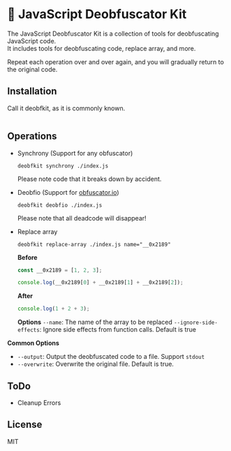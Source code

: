 # 🔧 JavaScript Deobfuscator Kit

The JavaScript Deobfuscator Kit is a collection of tools for deobfuscating
JavaScript code.\
It includes tools for deobfuscating code, replace array, and more.

Repeat each operation over and over again, and you will gradually return to the
original code.

## Installation

Call it deobfkit, as it is commonly known.

```bash
```

## Operations

- Synchrony (Support for any obfuscator)

  `deobfkit synchrony ./index.js`

  Please note code that it breaks down by accident.
- Deobfio (Support for [obfuscator.io](https://obfuscator.io))

  `deobfkit deobfio ./index.js`

  Please note that all deadcode will disappear!
- Replace array

  `deobfkit replace-array ./index.js name="__0x2189"`

  **Before**
  ```js
  const __0x2189 = [1, 2, 3];

  console.log(__0x2189[0] + __0x2189[1] + __0x2189[2]);
  ```

  **After**
  ```js
  console.log(1 + 2 + 3);
  ```

  **Options** `--name`: The name of the array to be replaced
  `--ignore-side-effects`: Ignore side effects from function calls. Default is
  true

**Common Options**

- `--output`: Output the deobfuscated code to a file. Support `stdout`
- `--overwrite`: Overwrite the original file. Default is true.

## ToDo

- Cleanup Errors

## License

MIT
